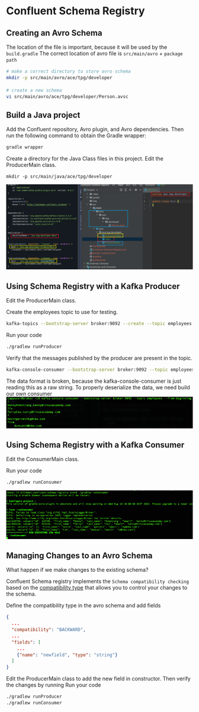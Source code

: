 # Confluent Schema Registry

## Creating an Avro Schema
The location of the file is important, because it will be used by the `build.gradle`
The correct location of avro file is `src/main/avro` + `package path`
```bash
# make a correct directory to store avro schema
mkdir -p src/main/avro/ace/tpg/developer

# create a new schema
vi src/main/avro/ace/tpg/developer/Person.avsc
```

## Build a Java project
Add the Confluent repository, Avro plugin, and Avro dependencies. Then run the following command to obtain the Gradle wrapper:
```bash
gradle wrapper
```
Create a directory for the Java Class files in this project. Edit the ProducerMain class.
```shell
mkdir -p src/main/java/ace/tpg/developer
```
![img](./img/project-structure.png?raw=true "project structure")


## Using Schema Registry with a Kafka Producer
Edit the ProducerMain class.

Create the employees topic to use for testing.
```bash
kafka-topics --bootstrap-server broker:9092 --create --topic employees --partitions 1 --replication-factor 1
```

Run your code
```bash
./gradlew runProducer
```

Verify that the messages published by the producer are present in the topic.
```bash
kafka-console-consumer --bootstrap-server broker:9092 --topic employees --from-beginning
```
The data format is broken, because the kafka-console-consumer is just reading this as a raw string. To properly deserialize the data, we need build our own consumer
![img](./img/kafka-console-consumer.png)

## Using Schema Registry with a Kafka Consumer
Edit the ConsumerMain class.

Run your code
```bash
./gradlew runConsumer
```
![img](./img/runConsumer.png)

## Managing Changes to an Avro Schema
What happen if we make changes to the existing schema?

Confluent Schema registry implements the `Schema compatibility checking` based on the [compatibility type](https://docs.confluent.io/platform/current/schema-registry/avro.html) that allows you to control your changes to the schema.

Define the compatibility type in the avro schema and add fields
```json
{
  ...
  "compatibility": "BACKWARD",
  ...
  "fields": [
    ...
    {"name": "newfield", "type": "string"}
  ]
}

```

Edit the ProducerMain class to add the new field in constructor. Then verify the changes by running 
Run your code
```bash
./gradlew runProducer
./gradlew runConsumer
```



